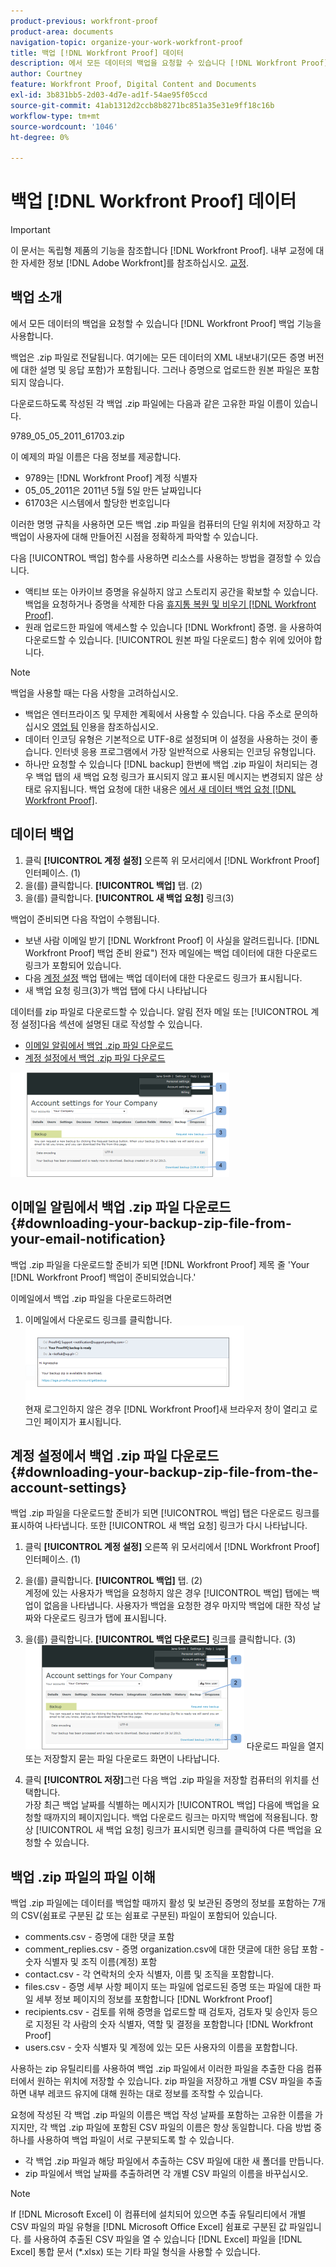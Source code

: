 ```yaml
---
product-previous: workfront-proof
product-area: documents
navigation-topic: organize-your-work-workfront-proof
title: 백업 [!DNL Workfront Proof] 데이터
description: 에서 모든 데이터의 백업을 요청할 수 있습니다 [!DNL Workfront Proof] 백업 기능을 사용합니다.
author: Courtney
feature: Workfront Proof, Digital Content and Documents
exl-id: 3b831bb5-2d03-4d7e-ad1f-54ae95f05ccd
source-git-commit: 41ab1312d2ccb8b8271bc851a35e31e9ff18c16b
workflow-type: tm+mt
source-wordcount: '1046'
ht-degree: 0%

---
```


# 백업 [!DNL Workfront Proof] 데이터

>[!IMPORTANT]
>
>이 문서는 독립형 제품의 기능을 참조합니다 [!DNL Workfront Proof]. 내부 교정에 대한 자세한 정보 [!DNL Adobe Workfront]를 참조하십시오. [교정](../../../review-and-approve-work/proofing/proofing.md).

## 백업 소개

에서 모든 데이터의 백업을 요청할 수 있습니다 [!DNL Workfront Proof] 백업 기능을 사용합니다.

백업은 .zip 파일로 전달됩니다. 여기에는 모든 데이터의 XML 내보내기(모든 증명 버전에 대한 설명 및 응답 포함)가 포함됩니다. 그러나 증명으로 업로드한 원본 파일은 포함되지 않습니다.

다운로드하도록 작성된 각 백업 .zip 파일에는 다음과 같은 고유한 파일 이름이 있습니다.

9789_05_05_2011_61703.zip

이 예제의 파일 이름은 다음 정보를 제공합니다.

* 9789는 [!DNL Workfront Proof] 계정 식별자
* 05_05_2011은 2011년 5월 5일 만든 날짜입니다
* 61703은 시스템에서 할당한 번호입니다

이러한 명명 규칙을 사용하면 모든 백업 .zip 파일을 컴퓨터의 단일 위치에 저장하고 각 백업이 사용자에 대해 만들어진 시점을 정확하게 파악할 수 있습니다.

다음 [!UICONTROL 백업] 함수를 사용하면 리소스를 사용하는 방법을 결정할 수 있습니다.

* 액티브 또는 아카이브 증명을 유실하지 않고 스토리지 공간을 확보할 수 있습니다. 백업을 요청하거나 증명을 삭제한 다음 [휴지통 복원 및 비우기 [!DNL Workfront Proof]](../../../workfront-proof/wp-work-proofsfiles/manage-your-work/restore-and-empty-trash.md).
* 원래 업로드한 파일에 액세스할 수 있습니다 [!DNL Workfront] 증명. 을 사용하여 다운로드할 수 있습니다. [!UICONTROL 원본 파일 다운로드] 함수 위에 있어야 합니다.

>[!NOTE]
>
>백업을 사용할 때는 다음 사항을 고려하십시오.
>
>* 백업은 엔터프라이즈 및 무제한 계획에서 사용할 수 있습니다. 다음 주소로 문의하십시오 [영업 팀](mailto:sales@proofhq.com) 인용을 참조하십시오.
>* 데이터 인코딩 유형은 기본적으로 UTF-8로 설정되며 이 설정을 사용하는 것이 좋습니다. 인터넷 응용 프로그램에서 가장 일반적으로 사용되는 인코딩 유형입니다.
>* 하나만 요청할 수 있습니다 [!DNL backup] 한번에 백업 .zip 파일이 처리되는 경우 백업 탭의 새 백업 요청 링크가 표시되지 않고 표시된 메시지는 변경되지 않은 상태로 유지됩니다. 백업 요청에 대한 내용은 [에서 새 데이터 백업 요청 [!DNL Workfront Proof]](../../../workfront-proof/wp-acct-admin/account-settings/request-new-data-backup-in-wp.md).
>




## 데이터 백업

1. 클릭 **[!UICONTROL 계정 설정]** 오른쪽 위 모서리에서 [!DNL Workfront Proof] 인터페이스. (1)
1. 을(를) 클릭합니다. **[!UICONTROL 백업]** 탭. (2)
1. 을(를) 클릭합니다. **[!UICONTROL 새 백업 요청]** 링크(3)

백업이 준비되면 다음 작업이 수행됩니다.

* 보낸 사람 이메일 받기 [!DNL Workfront Proof] 이 사실을 알려드립니다. [!DNL Workfront Proof] 백업 준비 완료&quot;) 전자 메일에는 백업 데이터에 대한 다운로드 링크가 포함되어 있습니다.
* 다음 [계정 설정](https://support.workfront.com/hc/en-us/sections/115000912147-Account-settings) 백업 탭에는 백업 데이터에 대한 다운로드 링크가 표시됩니다.
* 새 백업 요청 링크(3)가 백업 탭에 다시 나타납니다

데이터를 zip 파일로 다운로드할 수 있습니다. 알림 전자 메일 또는 [!UICONTROL 계정 설정]다음 섹션에 설명된 대로 작성할 수 있습니다.

* [이메일 알림에서 백업 .zip 파일 다운로드](#downloading-your-backup-zip-file-from-your-email-notification)
* [계정 설정에서 백업 .zip 파일 다운로드](#downloading-your-backup-zip-file-from-the-account-settings)

![Request_Backup.png](assets/request-backup-350x167.png)

## 이메일 알림에서 백업 .zip 파일 다운로드 {#downloading-your-backup-zip-file-from-your-email-notification}

백업 .zip 파일을 다운로드할 준비가 되면 [!DNL Workfront Proof] 제목 줄 &#39;Your [!DNL Workfront Proof] 백업이 준비되었습니다.&#39;

이메일에서 백업 .zip 파일을 다운로드하려면

1. 이메일에서 다운로드 링크를 클릭합니다.\
   ![Backup_mail.png](assets/backup-mail-350x120.png)\
   현재 로그인하지 않은 경우 [!DNL Workfront Proof]새 브라우저 창이 열리고 로그인 페이지가 표시됩니다.

## 계정 설정에서 백업 .zip 파일 다운로드 {#downloading-your-backup-zip-file-from-the-account-settings}

백업 .zip 파일을 다운로드할 준비가 되면 [!UICONTROL 백업] 탭은 다운로드 링크를 표시하여 나타냅니다. 또한 [!UICONTROL 새 백업 요청] 링크가 다시 나타납니다.

1. 클릭 **[!UICONTROL 계정 설정]** 오른쪽 위 모서리에서 [!DNL Workfront Proof] 인터페이스. (1)
1. 을(를) 클릭합니다. **[!UICONTROL 백업]** 탭. (2)\
   계정에 있는 사용자가 백업을 요청하지 않은 경우 [!UICONTROL 백업] 탭에는 백업이 없음을 나타냅니다. 사용자가 백업을 요청한 경우 마지막 백업에 대한 작성 날짜와 다운로드 링크가 탭에 표시됩니다.

1. 을(를) 클릭합니다. **[!UICONTROL 백업 다운로드]** 링크를 클릭합니다. (3)\
   ![Download_Backup.png](assets/download-backup-350x167.png) 다운로드 파일을 열지 또는 저장할지 묻는 파일 다운로드 화면이 나타납니다.

1. 클릭 **[!UICONTROL 저장]**&#x200B;그런 다음 백업 .zip 파일을 저장할 컴퓨터의 위치를 선택합니다.\
   가장 최근 백업 날짜를 식별하는 메시지가 [!UICONTROL 백업] 다음에 백업을 요청할 때까지의 페이지입니다. 백업 다운로드 링크는 마지막 백업에 적용됩니다. 항상 [!UICONTROL 새 백업 요청] 링크가 표시되면 링크를 클릭하여 다른 백업을 요청할 수 있습니다.

## 백업 .zip 파일의 파일 이해

백업 .zip 파일에는 데이터를 백업할 때까지 활성 및 보관된 증명의 정보를 포함하는 7개의 CSV(쉼표로 구분된 값 또는 쉼표로 구분된) 파일이 포함되어 있습니다.

* comments.csv - 증명에 대한 댓글 포함
* comment_replies.csv - 증명 organization.csv에 대한 댓글에 대한 응답 포함 - 숫자 식별자 및 조직 이름(계정) 포함
* contact.csv - 각 연락처의 숫자 식별자, 이름 및 조직을 포함합니다.
* files.csv - 증명 세부 사항 페이지 또는 파일에 업로드된 증명 또는 파일에 대한 파일 세부 정보 페이지의 정보를 포함합니다 [!DNL Workfront Proof]
* recipients.csv - 검토를 위해 증명을 업로드할 때 검토자, 검토자 및 승인자 등으로 지정된 각 사람의 숫자 식별자, 역할 및 결정을 포함합니다 [!DNL Workfront Proof]
* users.csv - 숫자 식별자 및 계정에 있는 모든 사용자의 이름을 포함합니다.

사용하는 zip 유틸리티를 사용하여 백업 .zip 파일에서 이러한 파일을 추출한 다음 컴퓨터에서 원하는 위치에 저장할 수 있습니다. zip 파일을 저장하고 개별 CSV 파일을 추출하면 내부 레코드 유지에 대해 원하는 대로 정보를 조작할 수 있습니다.

요청에 작성된 각 백업 .zip 파일의 이름은 백업 작성 날짜를 포함하는 고유한 이름을 가지지만, 각 백업 .zip 파일에 포함된 CSV 파일의 이름은 항상 동일합니다. 다음 방법 중 하나를 사용하여 백업 파일이 서로 구분되도록 할 수 있습니다.

* 각 백업 .zip 파일과 해당 파일에서 추출하는 CSV 파일에 대한 새 폴더를 만듭니다.
* zip 파일에서 백업 날짜를 추출하려면 각 개별 CSV 파일의 이름을 바꾸십시오.

>[!NOTE]
>
>If [!DNL Microsoft Excel] 이 컴퓨터에 설치되어 있으면 추출 유틸리티에서 개별 CSV 파일의 파일 유형을 [!DNL Microsoft Office Excel] 쉼표로 구분된 값 파일입니다. 를 사용하여 추출된 CSV 파일을 열 수 있습니다 [!DNL Excel] 파일을 [!DNL Excel] 통합 문서 (&#42;.xlsx) 또는 기타 파일 형식을 사용할 수 있습니다.
